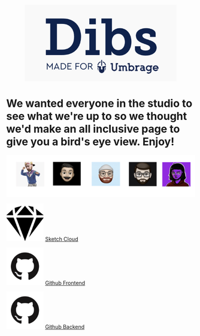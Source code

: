 <p align="center"> 
  <img src="dibs.png">
</p>

# We wanted everyone in the studio to see what we're up to so we thought we'd make an all inclusive page to give you a bird's eye view. Enjoy!

<div class="row">
<p align="center"> <img src="team.png">
 </p>
 </div> 


<img src="sketch.png" width="100"> [Sketch Cloud](https://www.sketch.com/s/29b12cf5-0b5d-4af9-aaa9-eb4a1d4fae0e)


<img src="github.png" width="100"> [Github Frontend](https://github.com/Umbrage-Studios/march-cohort-frontend)


<img src="github.png" width="100"> [Github Backend](https://github.com/Umbrage-Studios/march-cohort-backend)

